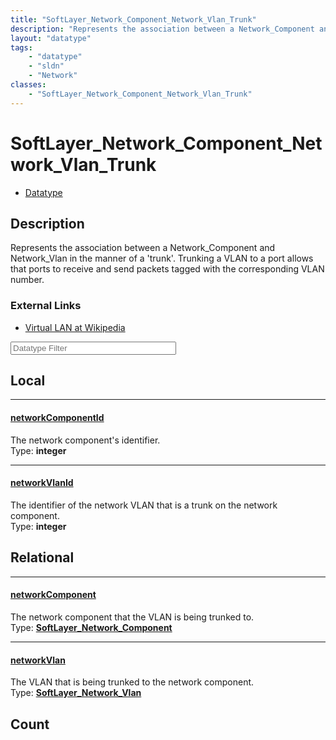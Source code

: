 ```yaml
---
title: "SoftLayer_Network_Component_Network_Vlan_Trunk"
description: "Represents the association between a Network_Component and Network_Vlan in the manner of a 'trunk'. Trunking a VLAN to a... "
layout: "datatype"
tags:
    - "datatype"
    - "sldn"
    - "Network"
classes:
    - "SoftLayer_Network_Component_Network_Vlan_Trunk"
---
```


# SoftLayer_Network_Component_Network_Vlan_Trunk
<div id='service-datatype'>
    <ul id='sldn-reference-tabs'>
        <li id='datatype'> <a href='/reference/datatypes/SoftLayer_Network_Component_Network_Vlan_Trunk' >Datatype</a></li>
    </ul>
</div>

## Description 
Represents the association between a Network_Component and Network_Vlan in the manner of a 'trunk'. Trunking a VLAN to a port allows that ports to receive and send packets tagged with the corresponding VLAN number. 

### External Links


* [Virtual LAN at Wikipedia](http://en.wikipedia.org/wiki/Virtual_LAN)






<!-- Filer BEGIN -->
<div class="view-filters">
        <div class="clearfix">
            <div class="search-input-box">
                <input placeholder="Datatype Filter" onkeyup="titleSearch(inputId='prop-input', divId='properties', elementClass='prop-row')" 
                    type="text" id="prop-input" value="" size="30" maxlength="128" class="form-text">
            </div>
        </div>
</div>
<!-- Filer END -->

<div id="properties" class="content">
<div id="localProperties" class="prop-content" >

## Local
<div class="prop-row">

-----
[networkComponentId]: #networkcomponentid
#### [networkComponentId]
The network component's identifier.  
<span class="type-label">Type: </span>**integer**


</div>
<div class="prop-row">

-----
[networkVlanId]: #networkvlanid
#### [networkVlanId]
The identifier of the network VLAN that is a trunk on the network component.  
<span class="type-label">Type: </span>**integer**


</div>
</div>
<!-- LOCAL PROPERTY END -->

<div id="relationalProperties"  class="prop-content" >

## Relational
<div class="prop-row">

-----
[networkComponent]: #networkcomponent
#### [networkComponent]
The network component that the VLAN is being trunked to.  
<span class="type-label">Type: </span>**<a href='/reference/datatypes/SoftLayer_Network_Component'>SoftLayer_Network_Component </a>**


</div>
<div class="prop-row">

-----
[networkVlan]: #networkvlan
#### [networkVlan]
The VLAN that is being trunked to the network component.  
<span class="type-label">Type: </span>**<a href='/reference/datatypes/SoftLayer_Network_Vlan'>SoftLayer_Network_Vlan </a>**


</div>

## Count
</div>


